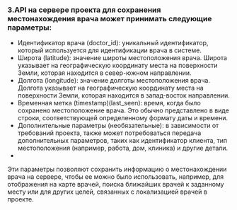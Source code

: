 ### 3.API на сервере проекта для сохранения местонахождения врача может принимать следующие параметры:
- Идентификатор врача (doctor_id): уникальный идентификатор, который используется 
для идентификации врача в системе.
- Широта (latitude): значение широты местоположения врача. Широта указывает на 
географическую координату места на поверхности Земли, которая находится в 
север-южном направлении.
- Долгота (longitude): значение долготы местоположения врача. Долгота указывает 
на географическую координату места на поверхности Земли, которая находится в
запад-восток направлении.
- Временная метка (timestamp)(last_seen): время, когда было сохранено местоположение врача. 
Это обычно представлено в виде строки, соответствующей определенному формату даты
и времени.
- Дополнительные параметры (необязательные): в зависимости от требований проекта,
также может потребоваться передача дополнительных параметров, таких как идентификатор
клиента, тип местоположения (например, работа, дом, клиника) и другие детали.
- 
 Эти параметры позволяют сохранить информацию о местонахождении врача на сервере,
чтобы ее можно было использовать, например, для отображения на карте врачей,
поиска ближайших врачей к заданному месту или для других целей, связанных с
локализацией врачей в проекте.